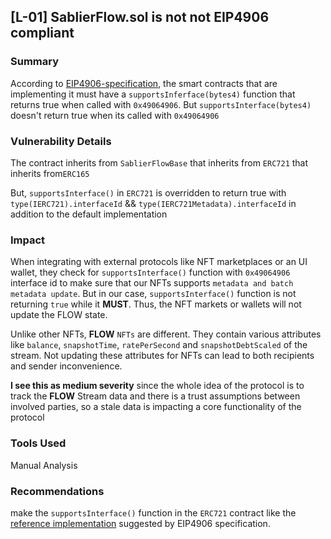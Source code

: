 ## [L-01] SablierFlow.sol is not not EIP4906 compliant

### Summary

According to [EIP4906-specification](https://eips.ethereum.org/EIPS/eip-4906#specification), the smart contracts that are implementing it must have a `supportsInferface(bytes4)` function that returns true when called with `0x49064906`. But `supportsInterface(bytes4)` doesn't return true when its called with `0x49064906`

### Vulnerability Details

The contract inherits from `SablierFlowBase` that inherits from `ERC721` that inherits from`ERC165`

But, `supportsInterface()` in `ERC721` is overridden to return true with `type(IERC721).interfaceId` && `type(IERC721Metadata).interfaceId` in addition to the default implementation

### Impact

When integrating with external protocols like NFT marketplaces or an UI wallet, they check for `supportsInterface()` function with `0x49064906` interface id to make sure that our NFTs supports `metadata and batch metadata update`. But in our case, `supportsInterface()` function is not returning `true` while it **MUST**. Thus, the NFT markets or wallets will not update the FLOW state.

Unlike other NFTs, **FLOW** `NFTs` are different. They contain various attributes like `balance`, `snapshotTime`, `ratePerSecond` and `snapshotDebtScaled` of the stream. Not updating these attributes for NFTs can lead to both recipients and sender inconvenience.

**I see this as medium severity** since the whole idea of the protocol is to track the **FLOW** Stream data and there is a trust assumptions between involved parties, so a stale data is impacting a core functionality of the protocol

### Tools Used

Manual Analysis

### Recommendations

make the `supportsInterface()` function in the `ERC721` contract like the [reference implementation](https://eips.ethereum.org/EIPS/eip-4906#reference-implementation) suggested by EIP4906 specification.
